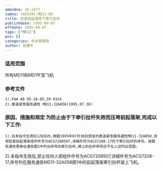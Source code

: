 ```yaml
---
amendno: 39-1477  
cadno: CAD1995-MD11-09  
title: 检查前起落架下牵引拉杆  
publishdate: 1995-09-05  
effdate: 1995-09-07  
tags: ["MD11"]  
pns: []  
categories: 华东管理局  
author: 张建中  
---
```

  
### 适用范围  
所有MD11和MD11F型飞机  
  
<!--more-->  
### 参考文件  
    1).FAA AD 95-16-05,39-9324  
    2).麦道紧急服务通告 MD11-32A058(1995.07.30)  
  
### 原因、措施和规定     为防止由于下牵引拉杆失效而压垮前起落架,完成以下工作:  
    1).在本指令生效后120天内,根据1995年07月30日颁发的麦道紧急服务通告MD11-32A058,目视检查前起落架组件件号为ACG7208597,详细件号为ACG7208-17的下牵引拉杆的序号。按服务通告更换在通告图1中列出序号的牵引拉杆,换上的拉杆序号应不在上述列出范围。  
2).本指令生效后,禁止任何人把组件件号为ACG7208507,详细件号为ACG7208-17,序号列在服务通告MD11-32A058图1中的前起落架牵引拉杆装上飞机。  
  

